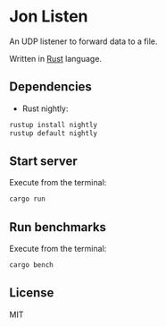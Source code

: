 Jon Listen
=================================
An UDP listener to forward data to a file.

Written in [Rust] language.

## Dependencies

- Rust nightly:

```bash
rustup install nightly
rustup default nightly

```

## Start server

Execute from the terminal:

```bash
cargo run
```

## Run benchmarks

Execute from the terminal:

```bash
cargo bench
```

## License

MIT

[Rust]:https://www.rust-lang.org/en-US/index.html
